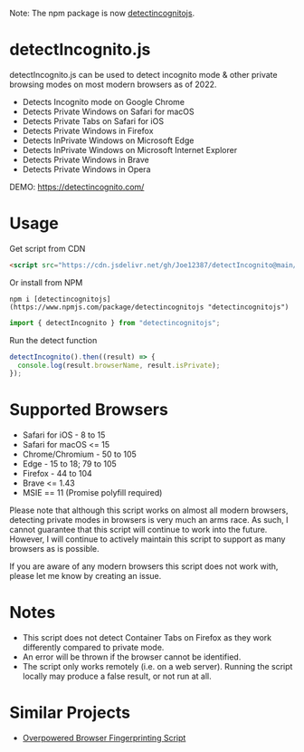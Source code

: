 Note: The npm package is now [detectincognitojs](https://www.npmjs.com/package/detectincognitojs "detectincognitojs").

# detectIncognito.js

detectIncognito.js can be used to detect incognito mode & other private browsing modes on most modern browsers as of 2022.

- Detects Incognito mode on Google Chrome
- Detects Private Windows on Safari for macOS
- Detects Private Tabs on Safari for iOS
- Detects Private Windows in Firefox
- Detects InPrivate Windows on Microsoft Edge
- Detects InPrivate Windows on Microsoft Internet Explorer
- Detects Private Windows in Brave
- Detects Private Windows in Opera

DEMO: https://detectincognito.com/

# Usage

Get script from CDN

```html
<script src="https://cdn.jsdelivr.net/gh/Joe12387/detectIncognito@main/detectIncognito.min.js"></script>
```

Or install from NPM

```
npm i [detectincognitojs](https://www.npmjs.com/package/detectincognitojs "detectincognitojs")
```

```javascript
import { detectIncognito } from "detectincognitojs";
```

Run the detect function

```javascript
detectIncognito().then((result) => {
  console.log(result.browserName, result.isPrivate);
});
```

# Supported Browsers

- Safari for iOS - 8 to 15
- Safari for macOS <= 15
- Chrome/Chromium - 50 to 105
- Edge - 15 to 18; 79 to 105
- Firefox - 44 to 104
- Brave <= 1.43
- MSIE == 11 (Promise polyfill required)

Please note that although this script works on almost all modern browsers, detecting private modes in browsers is very much an arms race. As such, I cannot guarantee that this script will continue to work into the future. However, I will continue to actively maintain this script to support as many browsers as is possible.

If you are aware of any modern browsers this script does not work with, please let me know by creating an issue.

# Notes

- This script does not detect Container Tabs on Firefox as they work differently compared to private mode.
- An error will be thrown if the browser cannot be identified.
- The script only works remotely (i.e. on a web server). Running the script locally may produce a false result, or not run at all.

# Similar Projects
- [Overpowered Browser Fingerprinting Script](https://github.com/Joe12387/OP-Fingerprinting-Script "Overpowered Browser Fingerprinting Script")
